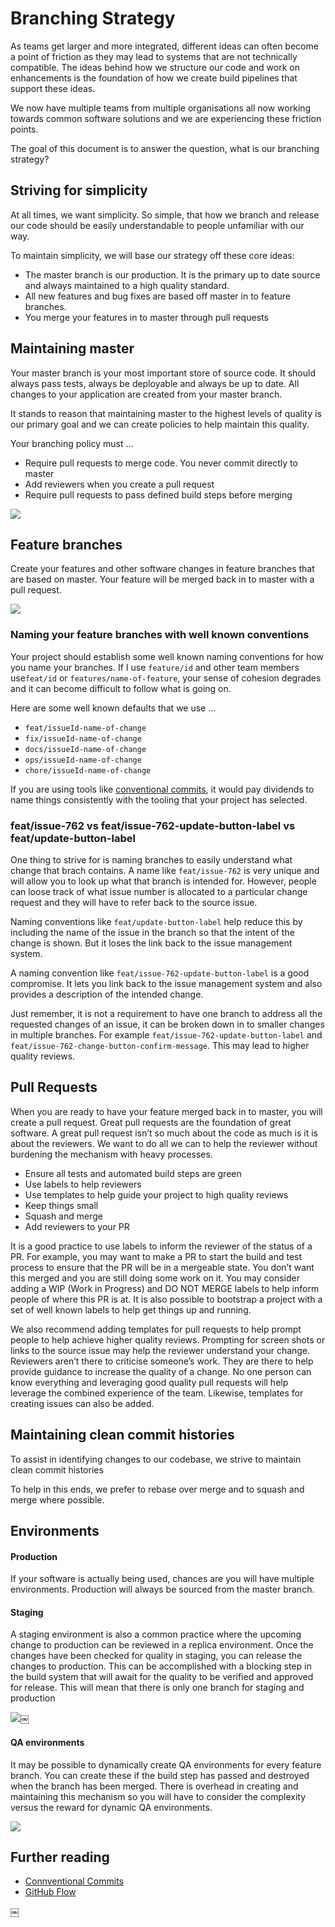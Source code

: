# Branching Strategy

As teams get larger and more integrated, different ideas can often become a point of friction as they may lead to systems that are not technically compatible. The ideas behind how we structure our code and work on enhancements is the foundation of how we create build pipelines that support these ideas.

We now have multiple teams from multiple organisations all now working towards common software solutions and we are experiencing these friction points.

The goal of this document is to answer the question, what is our branching strategy?

## Striving for simplicity

At all times, we want simplicity. So simple, that how we branch and release our code should be easily understandable to people unfamiliar with our way.

To maintain simplicity, we will base our strategy off these core ideas:

*   The master branch is our production. It is the primary up to date source and always maintained to a high quality standard.
*   All new features and bug fixes are based off master in to feature branches.
*   You merge your features in to master through pull requests

## Maintaining master

Your master branch is your most important store of source code. It should always pass tests, always be deployable and always be up to date. All changes to your application are created from your master branch.

It stands to reason that maintaining master to the highest levels of quality is our primary goal and we can create policies to help maintain this quality.

Your branching policy must …

*   Require pull requests to merge code. You never commit directly to master
*   Add reviewers when you create a pull request
*   Require pull requests to pass defined build steps before merging

![](/images/github-settings.png)

## Feature branches

Create your features and other software changes in feature branches that are based on master. Your feature will be merged back in to master with a pull request.

![](/images/branch-3.svg)

### Naming your feature branches with well known conventions

Your project should establish some well known naming conventions for how you name your branches. If I use `feature/id` and other team members use`feat/id` or `features/name-of-feature`, your sense of cohesion degrades and it can become difficult to follow what is going on.

Here are some well known defaults that we use …

*   `feat/issueId-name-of-change`
*   `fix/issueId-name-of-change`
*   `docs/issueId-name-of-change`
*   `ops/issueId-name-of-change`
*   `chore/issueId-name-of-change`

If you are using tools like [conventional commits](https://conventionalcommits.org/), it would pay dividends to name things consistently with the tooling that your project has selected.

### feat/issue-762 vs feat/issue-762-update-button-label vs feat/update-button-label

One thing to strive for is naming branches to easily understand what change that brach contains. A name like `feat/issue-762` is very unique and will allow you to look up what that branch is intended for. However, people can loose track of what issue number is allocated to a particular change request and they will have to refer back to the source issue.

Naming conventions like `feat/update-button-label` help reduce this by including the name of the issue in the branch so that the intent of the change is shown. But it loses the link back to the issue management system.

A naming convention like `feat/issue-762-update-button-label` is a good compromise. It lets you link back to the issue management system and also provides a description of the intended change.

Just remember, it is not a requirement to have one branch to address all the requested changes of an issue, it can be broken down in to smaller changes in multiple branches. For example `feat/issue-762-update-button-label` and `feat/issue-762-change-button-confirm-message`. This may lead to higher quality reviews.


## Pull Requests

When you are ready to have your feature merged back in to master, you will create a pull request. Great pull requests are the foundation of great software. A great pull request isn’t so much about the code as much is it is about the reviewers. We want to do all we can to help the reviewer without burdening the mechanism with heavy processes.

*   Ensure all tests and automated build steps are green
*   Use labels to help reviewers
*   Use templates to help guide your project to high quality reviews
*   Keep things small
*   Squash and merge
*   Add reviewers to your PR

It is a good practice to use labels to inform the reviewer of the status of a PR. For example, you may want to make a PR to start the build and test process to ensure that the PR will be in a mergeable state. You don’t want this merged and you are still doing some work on it. You may consider adding a WIP (Work in Progress) and DO NOT MERGE labels to help inform people of where this PR is at. It is also possible to bootstrap a project with a set of well known labels to help get things up and running.

We also recommend adding templates for pull requests to help prompt people to help achieve higher quality reviews. Prompting for screen shots or links to the source issue may help the reviewer understand your change. Reviewers aren’t there to criticise someone’s work. They are there to help provide guidance to increase the quality of a change. No one person can know everything and leveraging good quality pull requests will help leverage the combined experience of the team. Likewise, templates for creating issues can also be added.


## Maintaining clean commit histories

To assist in identifying changes to our codebase, we strive to maintain clean commit histories

To help in this ends, we prefer to rebase over merge and to squash and merge where possible.


## Environments

#### Production

If your software is actually being used, chances are you will have multiple environments. Production will always be sourced from the master branch.

#### Staging

A staging environment is also a common practice where the upcoming change to production can be reviewed in a replica environment. Once the changes have been checked for quality in staging, you can release the changes to production. This can be accomplished with a blocking step in the build system that will await for the quality to be verified and approved for release. This will mean that there is only one branch for staging and production

![](/images/branch-2.svg)￼

#### QA environments

It may be possible to dynamically create QA environments for every feature branch. You can create these if the build step has passed and destroyed when the branch has been merged. There is overhead in creating and maintaining this mechanism so you will have to consider the complexity versus the reward for dynamic QA environments.

![](/images/branch-1.svg)

## Further reading

*   [Connventional Commits](https://conventionalcommits.org/)
*   [GitHub Flow](https://guides.github.com/introduction/flow/)

￼</div>

